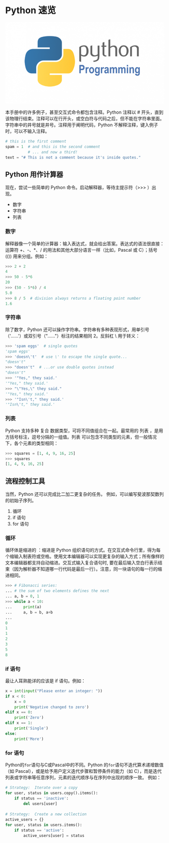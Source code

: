 # Python 速览

![Python Programming](figures/Python-Programming-Language.png)

本手册中的许多例子，甚至交互式命令都包含注释。Python 注释以 # 开头，直到该物理行结束。注释可以在行开头，或空白符与代码之后，但不能在字符串里面。字符串中的井号就是井号。注释用于阐明代码，Python 不解释注释，键入例子时，可以不输入注释。

```python
# this is the first comment
spam = 1  # and this is the second comment
          # ... and now a third!
text = "# This is not a comment because it's inside quotes."
```

## Python 用作计算器

现在，尝试一些简单的 Python 命令。启动解释器，等待主提示符（>>> ）出现。

- 数字
- 字符串
- 列表

### 数字

解释器像一个简单的计算器：输入表达式，就会给出答案。表达式的语法很直接：运算符 +、-、*、/ 的用法和其他大部分语言一样（比如，Pascal 或 C）；括号 (()) 用来分组。例如：

```python
>>> 2 + 2
4
>>> 50 - 5*6
20
>>> (50 - 5*6) / 4
5.0
>>> 8 / 5  # division always returns a floating point number
1.6
```

### 字符串

除了数字，Python 还可以操作字符串。字符串有多种表现形式，用单引号（'……'）或双引号（"……"）标注的结果相同 2。反斜杠 \ 用于转义：

```python
>>> 'spam eggs'  # single quotes
'spam eggs'
>>> 'doesn\'t'  # use \' to escape the single quote...
"doesn't"
>>> "doesn't"  # ...or use double quotes instead
"doesn't"
>>> '"Yes," they said.'
'"Yes," they said.'
>>> "\"Yes,\" they said."
'"Yes," they said.'
>>> '"Isn\'t," they said.'
'"Isn\'t," they said.'
```

### 列表
Python 支持多种 复合 数据类型，可将不同值组合在一起。最常用的 列表 ，是用方括号标注，逗号分隔的一组值。列表 可以包含不同类型的元素，但一般情况下，各个元素的类型相同：

```python
>>> squares = [1, 4, 9, 16, 25]
>>> squares
[1, 4, 9, 16, 25]
```

## 流程控制工具
当然，Python 还可以完成比二加二更复杂的任务。 例如，可以编写斐波那契数列的初始子序列。

1. 循环
1. if 语句
1. for 语句

### 循环

循环体是缩进的 ：缩进是 Python 组织语句的方式。在交互式命令行里，得为每个缩输入制表符或空格。使用文本编辑器可以实现更复杂的输入方式；所有像样的文本编辑器都支持自动缩进。交互式输入复合语句时, 要在最后输入空白行表示结束（因为解析器不知道哪一行代码是最后一行）。注意，同一块语句的每一行的缩进相同。

```python
>>> # Fibonacci series:
... # the sum of two elements defines the next
... a, b = 0, 1
>>> while a < 10:
...     print(a)
...     a, b = b, a+b
...
0
1
1
2
3
5
8
```

### if 语句

最让人耳熟能详的应该是 if 语句。例如：

```python
x = int(input("Please enter an integer: "))
if x < 0:
    x = 0
    print('Negative changed to zero')
elif x == 0:
    print('Zero')
elif x == 1:
    print('Single')
else:
    print('More')

```

### for 语句

Python的```for```语句与C或Pascal中的不同。Python 的```for```语句不迭代算术递增数值（如 Pascal），或是给予用户定义迭代步骤和暂停条件的能力（如 C），而是迭代列表或字符串等任意序列，元素的迭代顺序与在序列中出现的顺序一致。 例如：

```python
# Strategy:  Iterate over a copy
for user, status in users.copy().items():
    if status == 'inactive':
        del users[user]

# Strategy:  Create a new collection
active_users = {}
for user, status in users.items():
    if status == 'active':
        active_users[user] = status
```